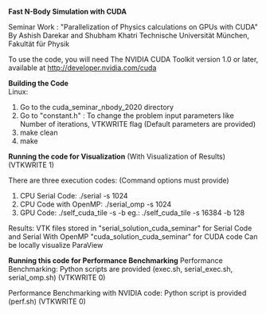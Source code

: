 **Fast N-Body Simulation with CUDA**

Seminar Work : "Parallelization of Physics calculations on GPUs with CUDA"
By Ashish Darekar and Shubham Khatri
Technische Universität München, Fakultät für Physik

To use the code, you will need The NVIDIA CUDA Toolkit version 
1.0 or later, available at http://developer.nvidia.com/cuda

**Building the Code**   
Linux:
1. Go to the cuda_seminar_nbody_2020 directory 
2. Go to "constant.h" : To change the problem input parameters like Number of iterations, VTKWRITE flag (Default parameters are provided)
3. make clean
4. make 

**Running the code for Visualization**
(With Visualization of Results)
(VTKWRITE 1)

There are three execution codes: (Command options must provide)
1. CPU Serial Code:           ./serial -s 1024
2. CPU Code with OpenMP:      ./serial_omp -s 1024
3. GPU Code:                  ./self_cuda_tile -s <Number of bodies> -b <Block size>
        eg.:                  ./self_cuda_tile -s 16384 -b 128

Results: VTK files stored in "serial_solution_cuda_seminar" for Serial Code and Serial With OpenMP
                             "cuda_solution_cuda_seminar" for CUDA code
         Can be locally visualize ParaView
      
**Running this code for Performance Benchmarking**
Performance Benchmarking: Python scripts are provided (exec.sh, serial_exec.sh, serial_omp.sh)
(VTKWRITE 0)

Performance Benchmarking with NVIDIA code: Python script is provided (perf.sh)
(VTKWRITE 0)

         
 
